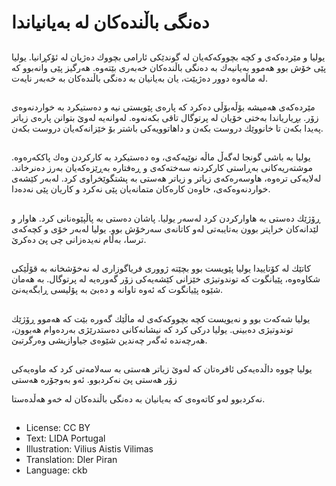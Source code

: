 # ده‌نگی باڵنده‌كان له‌ به‌یانیاندا

##
یولیا و مێرده‌كه‌ی و كچه‌ بچووكه‌كه‌یان له‌ گوندێكی ئارامی بچووك ده‌ژیان له‌ ئۆكڕانیا. یولیا پێی خۆش بوو هه‌موو به‌یانیه‌ك به‌ ده‌نگی باڵنده‌كان خه‌به‌ری بێته‌وه‌. هه‌رگیز پێی وانه‌بوو كه‌ له‌ ماڵه‌وه‌ دوور ده‌ژیێت، یان به‌یانیان به‌ ده‌نگی باڵنده‌كان به‌ خه‌به‌ر نایه‌ت.

##
مێرده‌كه‌ی هه‌میشه‌ بۆڵه‌بۆڵی ده‌كرد كه‌ پاره‌ی پێویستی نیه‌ و ده‌ستیكرد به‌ خواردنه‌وه‌ی زۆر. بڕیاریاندا به‌ختی خۆیان له‌ پرتوگال تاقی بكه‌نه‌وه‌. له‌وانه‌یه‌ له‌وێ بتوانن پاره‌ی زیاتر په‌یدا بكه‌ن تا خانووێك دروست بكه‌ن و داهاتوویه‌كی باشتر بۆ خێزانه‌كه‌یان دروست بكه‌ن.

##
یولیا به‌ باشی گونجا له‌گه‌ڵ ماڵه‌ نوێیه‌كه‌ی، وه‌ ده‌ستیكرد به‌ كاركردن وه‌ك پاككه‌ره‌وه‌. موشته‌ریه‌كانی به‌ڕاستی كاركردنه‌ سه‌خته‌كه‌ی و ڕه‌فتاره‌ به‌ڕێزه‌كه‌یان به‌رز ده‌نرخاند. له‌لایه‌كی تره‌وه‌، هاوسه‌ره‌كه‌ی زیاتر و زیاتر هه‌ستی به‌ پشتگوێخراوی كرد. له‌به‌ر كێشه‌ی خواردنه‌وه‌كه‌ی، خاوه‌ن كاره‌كان متمانه‌یان پێی نه‌كرد و كاریان پێی نه‌ده‌دا.

##
ڕۆژێك ده‌ستی به‌ هاواركردن كرد له‌سه‌ر یولیا. پاشان ده‌ستی به‌ پاڵپێوه‌نانی كرد. هاوار و لێدانه‌كان خراپتر بوون به‌تایبه‌تی له‌و كاتانه‌ی سه‌رخۆش بوو. یولیا له‌به‌ر خۆی و كچه‌كه‌ی ترسا، به‌ڵام نه‌یده‌زانی چی پێ ده‌كرێ.

##
كاتێك له‌ كۆتاییدا یولیا پێویست بوو بچێته‌ ژووری فریاگوزاری له‌ نه‌خۆشخانه‌ به‌ قۆڵێكی شكاوه‌وه‌، پێیانگوت كه‌ توندوتیژی خێزانی كێشه‌یه‌كی زۆر گه‌وره‌یه‌ له‌ پرتوگال. به‌ هه‌مان شێوه‌ پێیانگوت كه‌ ئه‌وه‌ تاوانه‌ و ده‌بێ به‌ پۆلیسی ڕابگه‌یه‌نێ.

##
یولیا شه‌كه‌ت بوو و نه‌یویست كچه‌ بچووكه‌كه‌ی له‌ ماڵێك گه‌وره‌ بێت كه‌ هه‌موو ڕۆژێك توندوتیژی ده‌بینی. یولیا دركی كرد كه‌ نیشانه‌كانی ده‌ستدرێژی به‌رده‌وام هه‌بوون، هه‌رچه‌نده‌ ئه‌گه‌ر چه‌ندین شێوه‌ی جیاوازیشی وه‌رگرتبێ.

##
یولیا چووه‌ داڵده‌یه‌كی ئافره‌تان كه‌ له‌وێ زیاتر هه‌ستی به‌ سه‌لامه‌تی كرد كه‌ ماوه‌یه‌كی زۆر هه‌ستی پێ نه‌كردبوو. ئه‌و به‌وجۆره‌ هه‌ستی

نه‌كردبوو له‌و كاته‌وه‌ی كه‌ به‌یانیان به‌ ده‌نگی باڵنده‌كان له‌ خه‌و هه‌ڵده‌ستا.

##
* License: CC BY
* Text: LIDA Portugal
* Illustration: Vilius Aistis Vilimas
* Translation: Dler Piran
* Language: ckb

